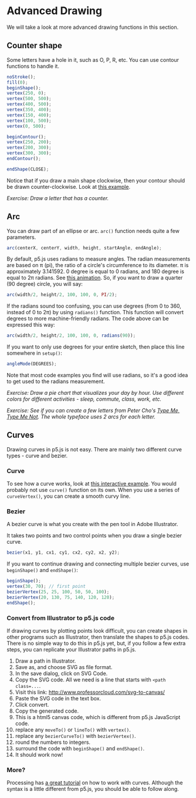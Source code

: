 # Advanced Drawing
We will take a look at more advanced drawing functions in this section.

## Counter shape
Some letters have a hole in it, such as O, P, R, etc. You can use contour functions to handle it.
```js
noStroke();
fill(0);
beginShape();
vertex(250, 0);
vertex(500, 500);
vertex(400, 500);
vertex(350, 400);
vertex(150, 400);
vertex(100, 500);
vertex(0, 500);

beginContour();
vertex(250, 200);
vertex(200, 300);
vertex(300, 300);
endContour();

endShape(CLOSE);
```
Notice that if you draw a main shape clockwise, then your contour should be drawn counter-clockwise. Look at [this example](http://codepen.io/cdaein/pen/JENxOm).

*Exercise: Draw a letter that has a counter.*

## Arc
You can draw part of an ellipse or arc. `arc()` function needs quite a few parameters.
```js
arc(centerX, centerY, width, height, startAngle, endAngle);
```
By default, p5.js uses radians to measure angles. The radian measurements are based on &pi; (pi), the ratio of a circle's circumference to its diameter. &pi; is approximately 3.141592. 0 degree is equal to 0 radians, and 180 degree is equal to 2&pi; radians. See [this animation](https://en.wikipedia.org/wiki/File:Circle_radians.gif). So, if you want to draw a quarter (90 degree) circle, you will say:
```js
arc(width/2, height/2, 100, 100, 0, PI/2);
```
If the radians sound too confusing, you can use degrees (from 0 to 360, instead of 0 to 2&pi;) by using `radians()` function. This function will convert degrees to more machine-friendly radians. The code above can be expressed this way:
```js
arc(width/2, height/2, 100, 100, 0, radians(90));
```
If you want to only use degrees for your entire sketch, then place this line somewhere in `setup()`:
```js
angleMode(DEGREES);
```
Note that most code examples you find will use radians, so it's a good idea to get used to the radians measurement.

*Exercise: Draw a pie chart that visualizes your day by hour. Use different colors for different activities - sleep, commute, class, work, etc.*

*Exercise: See if you can create a few letters from Peter Cho's [Type Me, Type Me Not](http://www.typotopo.com/projects.php?id=typemenot). The whole typeface uses 2 arcs for each letter.*

## Curves
Drawing curves in p5.js is not easy. There are mainly two different curve types - curve and bezier.

### Curve
To see how a curve works, look at [this interactive example](http://codepen.io/cdaein/pen/pRPLYY). You would probably not use `curve()` function on its own. When you use a series of `curveVertex()`, you can create a smooth curvy line.

### Bezier
A bezier curve is what you create with the pen tool in Adobe Illustrator. 

It takes two points and two control points when you draw a single bezier curve.
```js
bezier(x1, y1, cx1, cy1, cx2, cy2, x2, y2);
```
If you want to continue drawing and connecting multiple bezier curves, use `beginShape()` and `endShape()`:
```js
beginShape();
vertex(30, 70); // first point
bezierVertex(25, 25, 100, 50, 50, 100);
bezierVertex(20, 130, 75, 140, 120, 120);
endShape();
```

### Convert from Illustrator to p5.js code
If drawing curves by plotting points look difficult, you can create shapes in other programs such as Illustrator, then translate the shapes to p5.js codes. There is no simple way to do this in p5.js yet, but, if you follow a few extra steps, you can replicate your Illustrator paths in p5.js.

  1. Draw a path in Illustrator.
  1. Save as, and choose SVG as file format.
  1. In the save dialog, click on SVG Code.
  1. Copy the SVG code. All we need is a line that starts with `<path class=...`.
  1. Visit this link: http://www.professorcloud.com/svg-to-canvas/
  1. Paste the SVG code in the text box.
  1. Click convert.
  1. Copy the generated code.
  1. This is a html5 canvas code, which is different from p5.js JavaScript code.
  1. replace any `moveTo()` or `lineTo()` with `vertex()`. 
  1. replace any `bezierCurveTo()` with `bezierVertex()`.
  1. round the numbers to integers.
  1. surround the code with `beginShape()` and `endShape()`.
  1. It should work now!

### More?
Processing has [a great tutorial](https://processing.org/tutorials/curves/) on how to work with curves. Although the syntax is a little different from p5.js, you should be able to follow along.
